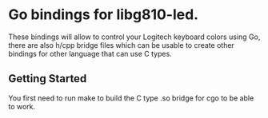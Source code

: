 # Go bindings for libg810-led.

These bindings will allow to control your Logitech keyboard colors using Go, there are also h/cpp bridge files which can be usable to create other bindings for other language that can use C types.

## Getting Started

You first need to run make to build the C type .so bridge for cgo to be able to work.

